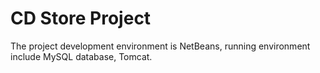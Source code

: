 CD Store Project
=
The project development environment is NetBeans, running environment include MySQL database, Tomcat.

